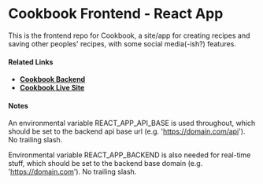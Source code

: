 # Cookbook Frontend - React App

This is the frontend repo for Cookbook, a site/app for creating recipes and saving other peoples' recipes, with some social media(-ish?) features. 

#### Related Links

* [**Cookbook Backend**](https://github.com/choshin314/cookbook-backend)
* [**Cookbook Live Site**](https://cookbookshare.com)

#### Notes

An environmental variable REACT_APP_API_BASE is used throughout, which should be set to the backend api base url (e.g. 'https://domain.com/api').  No trailing slash.

Environmental variable REACT_APP_BACKEND is also needed for real-time stuff, which should be set to the backend base domain (e.g. 'https://domain.com').  No trailing slash.  
